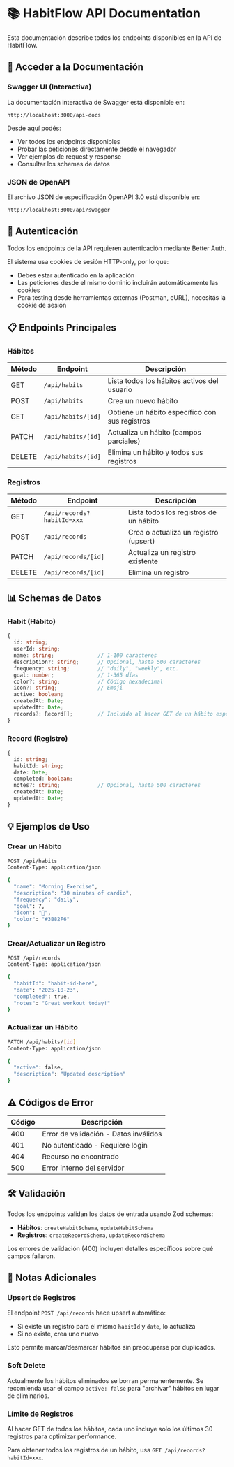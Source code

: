 # 📚 HabitFlow API Documentation

Esta documentación describe todos los endpoints disponibles en la API de HabitFlow.

## 🚀 Acceder a la Documentación

### Swagger UI (Interactiva)

La documentación interactiva de Swagger está disponible en:

```
http://localhost:3000/api-docs
```

Desde aquí podés:
- Ver todos los endpoints disponibles
- Probar las peticiones directamente desde el navegador
- Ver ejemplos de request y response
- Consultar los schemas de datos

### JSON de OpenAPI

El archivo JSON de especificación OpenAPI 3.0 está disponible en:

```
http://localhost:3000/api/swagger
```

## 🔐 Autenticación

Todos los endpoints de la API requieren autenticación mediante Better Auth.

El sistema usa cookies de sesión HTTP-only, por lo que:
- Debes estar autenticado en la aplicación
- Las peticiones desde el mismo dominio incluirán automáticamente las cookies
- Para testing desde herramientas externas (Postman, cURL), necesitás la cookie de sesión

## 📋 Endpoints Principales

### Hábitos

| Método | Endpoint | Descripción |
|--------|----------|-------------|
| GET | `/api/habits` | Lista todos los hábitos activos del usuario |
| POST | `/api/habits` | Crea un nuevo hábito |
| GET | `/api/habits/[id]` | Obtiene un hábito específico con sus registros |
| PATCH | `/api/habits/[id]` | Actualiza un hábito (campos parciales) |
| DELETE | `/api/habits/[id]` | Elimina un hábito y todos sus registros |

### Registros

| Método | Endpoint | Descripción |
|--------|----------|-------------|
| GET | `/api/records?habitId=xxx` | Lista todos los registros de un hábito |
| POST | `/api/records` | Crea o actualiza un registro (upsert) |
| PATCH | `/api/records/[id]` | Actualiza un registro existente |
| DELETE | `/api/records/[id]` | Elimina un registro |

## 📊 Schemas de Datos

### Habit (Hábito)

```typescript
{
  id: string;
  userId: string;
  name: string;              // 1-100 caracteres
  description?: string;      // Opcional, hasta 500 caracteres
  frequency: string;         // "daily", "weekly", etc.
  goal: number;              // 1-365 días
  color?: string;            // Código hexadecimal
  icon?: string;             // Emoji
  active: boolean;
  createdAt: Date;
  updatedAt: Date;
  records?: Record[];        // Incluido al hacer GET de un hábito específico
}
```

### Record (Registro)

```typescript
{
  id: string;
  habitId: string;
  date: Date;
  completed: boolean;
  notes?: string;            // Opcional, hasta 500 caracteres
  createdAt: Date;
  updatedAt: Date;
}
```

## 💡 Ejemplos de Uso

### Crear un Hábito

```bash
POST /api/habits
Content-Type: application/json

{
  "name": "Morning Exercise",
  "description": "30 minutes of cardio",
  "frequency": "daily",
  "goal": 7,
  "icon": "🏃",
  "color": "#3B82F6"
}
```

### Crear/Actualizar un Registro

```bash
POST /api/records
Content-Type: application/json

{
  "habitId": "habit-id-here",
  "date": "2025-10-23",
  "completed": true,
  "notes": "Great workout today!"
}
```

### Actualizar un Hábito

```bash
PATCH /api/habits/[id]
Content-Type: application/json

{
  "active": false,
  "description": "Updated description"
}
```

## ⚠️ Códigos de Error

| Código | Descripción |
|--------|-------------|
| 400 | Error de validación - Datos inválidos |
| 401 | No autenticado - Requiere login |
| 404 | Recurso no encontrado |
| 500 | Error interno del servidor |

## 🛠️ Validación

Todos los endpoints validan los datos de entrada usando Zod schemas:

- **Hábitos**: `createHabitSchema`, `updateHabitSchema`
- **Registros**: `createRecordSchema`, `updateRecordSchema`

Los errores de validación (400) incluyen detalles específicos sobre qué campos fallaron.

## 📝 Notas Adicionales

### Upsert de Registros

El endpoint `POST /api/records` hace upsert automático:
- Si existe un registro para el mismo `habitId` y `date`, lo actualiza
- Si no existe, crea uno nuevo

Esto permite marcar/desmarcar hábitos sin preocuparse por duplicados.

### Soft Delete

Actualmente los hábitos eliminados se borran permanentemente.
Se recomienda usar el campo `active: false` para "archivar" hábitos en lugar de eliminarlos.

### Límite de Registros

Al hacer GET de todos los hábitos, cada uno incluye solo los últimos 30 registros para optimizar performance.

Para obtener todos los registros de un hábito, usa `GET /api/records?habitId=xxx`.
